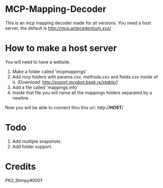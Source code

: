 # MCP-Mapping-Decoder
This is an mcp mapping decoder made for all versions.
You need a host server, the default is http://mcp.antecedentium.xyz/

# How to make a host server
You will need to have a website.
  1) Make a folder called 'mcpmappings'
  2) Add mcp folders with params.csv, methods.csv and fields.csv inside of it. *(Download: http://export.mcpbot.bspk.rs/stable/)*
  3) Add a file called 'mappings.info'
  4) Inside that file you will name all the mappings folders separated by a newline.
  
Now you will be able to connect thru this url: http://**HOST**/

# Todo
  1. Add multiple snapshots.
  2. Add folder support.

# Credits
PK2_Stimpy#0001
